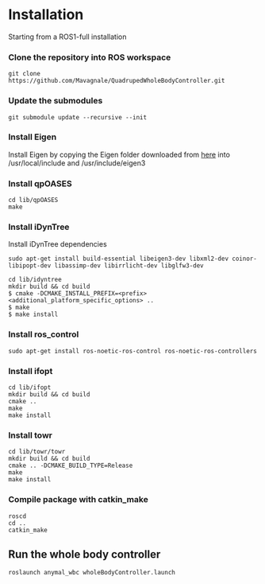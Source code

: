# Installation
Starting from a ROS1-full installation
### Clone the repository into ROS workspace
```
git clone https://github.com/Mavagnale/QuadrupedWholeBodyController.git
```
### Update the submodules
```
git submodule update --recursive --init
```

### Install Eigen
Install Eigen by copying the Eigen folder downloaded from [here](http://eigen.tuxfamily.org/index.php?title=Main_Page#Download) into /usr/local/include and /usr/include/eigen3
### Install qpOASES
```
cd lib/qpOASES
make
```
### Install iDynTree
Install iDynTree dependencies 
```
sudo apt-get install build-essential libeigen3-dev libxml2-dev coinor-libipopt-dev libassimp-dev libirrlicht-dev libglfw3-dev
```

```
cd lib/idyntree
mkdir build && cd build
$ cmake -DCMAKE_INSTALL_PREFIX=<prefix> <additional_platform_specific_options> ..
$ make
$ make install
```
### Install ros_control
```
sudo apt-get install ros-noetic-ros-control ros-noetic-ros-controllers
```

### Install ifopt
```
cd lib/ifopt
mkdir build && cd build
cmake ..
make
make install
```

### Install towr
```
cd lib/towr/towr
mkdir build && cd build
cmake .. -DCMAKE_BUILD_TYPE=Release
make
make install
```

### Compile package with catkin_make
```
roscd
cd ..
catkin_make
```

## Run the whole body controller
```
roslaunch anymal_wbc wholeBodyController.launch
```
